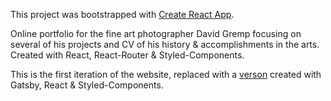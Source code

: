 This project was bootstrapped with [Create React App](https://github.com/facebookincubator/create-react-app).

Online portfolio for the fine art photographer David Gremp focusing on several of his projects and CV of his history & accomplishments in the arts. Created with React, React-Router & Styled-Components.

This is the first iteration of the website, replaced with a [verson](https://github.com/aholtzman/dgremp-gatsbyJS) created with Gatsby, React & Styled-Components.